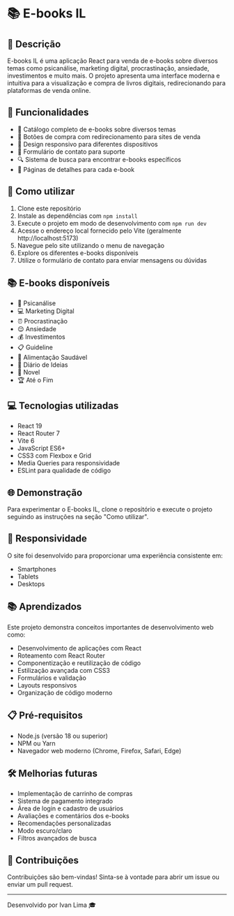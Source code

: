 # 📚 E-books IL

## 📝 Descrição

E-books IL é uma aplicação React para venda de e-books sobre diversos temas como psicanálise, marketing digital, procrastinação, ansiedade, investimentos e muito mais. O projeto apresenta uma interface moderna e intuitiva para a visualização e compra de livros digitais, redirecionando para plataformas de venda online.

## 🚀 Funcionalidades

- 📖 Catálogo completo de e-books sobre diversos temas
- 🛒 Botões de compra com redirecionamento para sites de venda
- 📱 Design responsivo para diferentes dispositivos
- 📧 Formulário de contato para suporte
- 🔍 Sistema de busca para encontrar e-books específicos
- 📄 Páginas de detalhes para cada e-book

## 🔧 Como utilizar

1. Clone este repositório
2. Instale as dependências com `npm install`
3. Execute o projeto em modo de desenvolvimento com `npm run dev`
4. Acesse o endereço local fornecido pelo Vite (geralmente http://localhost:5173)
5. Navegue pelo site utilizando o menu de navegação
6. Explore os diferentes e-books disponíveis
7. Utilize o formulário de contato para enviar mensagens ou dúvidas

## 📚 E-books disponíveis

- 🧠 Psicanálise
- 💻 Marketing Digital
- ⏰ Procrastinação
- 😌 Ansiedade
- 💰 Investimentos
- 📋 Guideline
- 🥗 Alimentação Saudável
- 📝 Diário de Ideias
- 📖 Novel
- 🏆 Até o Fim

## 💻 Tecnologias utilizadas

- React 19
- React Router 7
- Vite 6
- JavaScript ES6+
- CSS3 com Flexbox e Grid
- Media Queries para responsividade
- ESLint para qualidade de código

## 🌐 Demonstração

Para experimentar o E-books IL, clone o repositório e execute o projeto seguindo as instruções na seção "Como utilizar".

## 📱 Responsividade

O site foi desenvolvido para proporcionar uma experiência consistente em:

- Smartphones
- Tablets
- Desktops

## 📚 Aprendizados

Este projeto demonstra conceitos importantes de desenvolvimento web como:

- Desenvolvimento de aplicações com React
- Roteamento com React Router
- Componentização e reutilização de código
- Estilização avançada com CSS3
- Formulários e validação
- Layouts responsivos
- Organização de código moderno

## 📋 Pré-requisitos

- Node.js (versão 18 ou superior)
- NPM ou Yarn
- Navegador web moderno (Chrome, Firefox, Safari, Edge)

## 🛠️ Melhorias futuras

- Implementação de carrinho de compras
- Sistema de pagamento integrado
- Área de login e cadastro de usuários
- Avaliações e comentários dos e-books
- Recomendações personalizadas
- Modo escuro/claro
- Filtros avançados de busca

## 🤝 Contribuições

Contribuições são bem-vindas! Sinta-se à vontade para abrir um issue ou enviar um pull request.

---

Desenvolvido por Ivan Lima 🎓
